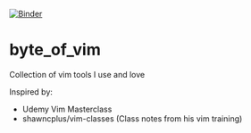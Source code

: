 [![Binder](https://mybinder.org/badge_logo.svg)](https://mybinder.org/v2/gh/jekwatt/byte_of_vim/master)

# byte_of_vim
Collection of vim tools I use and love

Inspired by:
* Udemy Vim Masterclass
* shawncplus/vim-classes (Class notes from his vim training)
